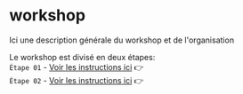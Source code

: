 # workshop

Ici une description générale du workshop et de l'organisation 

Le workshop est divisé en deux étapes:  
`Étape 01` - [Voir les instructions ici](https://github.com/domitille-f451/workshop/blob/main/%C3%89tape01.md) :point_right:  
`Étape 02` - [Voir les instructions ici](https://github.com/domitille-f451/workshop/blob/main/%C3%89tape02.md) :point_right:

